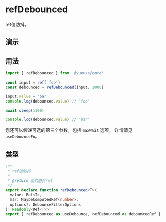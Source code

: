 # refDebounced

ref值防抖。


## 演示

<demo src="./demo.vue" title="refDebounced" desc="ref值防抖"></demo>



## 用法

```js {4}
import { refDebounced } from '@vueuse/core'

const input = ref('foo')
const debounced = refDebounced(input, 1000)

input.value = 'bar'
console.log(debounced.value) // 'foo'

await sleep(1100)

console.log(debounced.value) // 'bar'
```
您还可以传递可选的第三个参数，包括 `maxWait` 选项。 详情请见`useDebounceFn`。

## 类型

```ts
/**
 * ref值防抖
 *
 * @return 新的防抖ref
 */
export declare function refDebounced<T>(
  value: Ref<T>,
  ms?: MaybeComputedRef<number>,
  options?: DebounceFilterOptions
): Readonly<Ref<T>>
export { refDebounced as useDebounce, refDebounced as debouncedRef }
```
